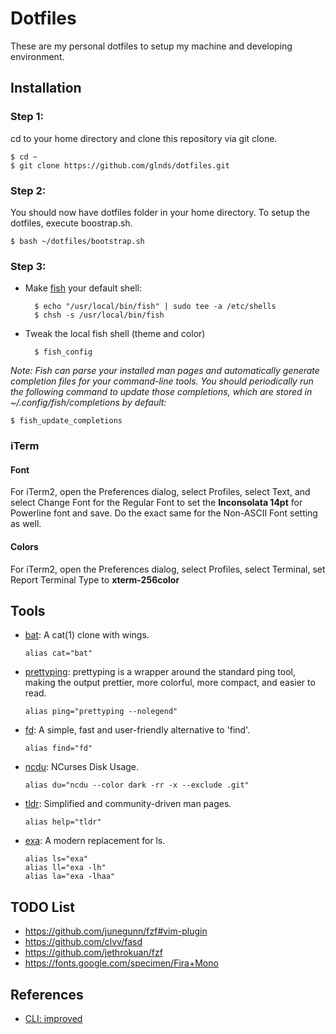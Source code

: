 # Dotfiles
These are my personal dotfiles to setup my machine and developing environment. 

## Installation

### Step 1:

cd to your home directory and clone this repository via git clone.

	$ cd ~
	$ git clone https://github.com/glnds/dotfiles.git


### Step 2:

You should now have dotfiles folder in your home directory. To setup the dotfiles, execute boostrap.sh.

	$ bash ~/dotfiles/bootstrap.sh

	
### Step 3:

- Make [fish](https://github.com/fish-shell/fish-shell/) your default shell:

		$ echo "/usr/local/bin/fish" | sudo tee -a /etc/shells
		$ chsh -s /usr/local/bin/fish
		
- Tweak the local fish shell (theme and color)

		$ fish_config

*Note: Fish can parse your installed man pages and automatically generate completion files for your command-line tools. You should periodically run the following command to update those completions, which are stored in ~/.config/fish/completions by default:*

	$ fish_update_completions

### iTerm

#### Font
For iTerm2, open the Preferences dialog, select Profiles, select Text, and select Change Font for the Regular Font to set the **Inconsolata 14pt** for Powerline font and save. Do the exact same for the Non-ASCII Font setting as well.

#### Colors
For iTerm2, open the Preferences dialog, select Profiles, select Terminal, set Report Terminal Type to **xterm-256color**

## Tools

- [bat](https://github.com/sharkdp/bat): A cat(1) clone with wings.
 
	```
	alias cat="bat"
	```
- [prettyping](http://denilson.sa.nom.br/prettyping/): prettyping is a wrapper around the standard ping tool, making the output prettier, more colorful, more compact, and easier to read.
	```
	alias ping="prettyping --nolegend"
	```
- [fd](https://github.com/sharkdp/fd/): A simple, fast and user-friendly alternative to 'find'.
	```
	alias find="fd"
	```
- [ncdu](https://dev.yorhel.nl/ncdu): NCurses Disk Usage.
	```
	alias du="ncdu --color dark -rr -x --exclude .git"
	```
- [tldr](https://tldr.sh/): Simplified and community-driven man pages.
	```
	alias help="tldr"
	```
- [exa](https://the.exa.website/introduction): A modern replacement for ls.
	```
	alias ls="exa"
	alias ll="exa -lh"
	alias la="exa -lhaa"
	```

## TODO List
- https://github.com/junegunn/fzf#vim-plugin
- https://github.com/clvv/fasd
- https://github.com/jethrokuan/fzf
- https://fonts.google.com/specimen/Fira+Mono

## References
- [CLI: improved](https://remysharp.com/2018/08/23/cli-improved)


			









